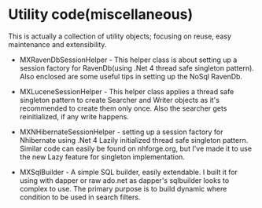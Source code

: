 Utility code(miscellaneous)
===========================

This is actually a collection of utility objects; focusing on reuse, easy maintenance and extensibility.

- MXRavenDbSessionHelper - This helper class is about setting up a session factory for RavenDb(using .Net 4 thread safe singleton pattern). Also enclosed are some useful tips in setting up the NoSql RavenDb.

- MXLuceneSessionHelper - This helper class applies a thread safe singleton pattern to create Searcher and Writer objects as it's recommended to create them only once. Also the searcher gets reinitialized, if any write happens.

- MXNHibernateSessionHelper - setting up a session factory for Nhibernate using .Net 4 Lazily initialized thread safe singleton pattern. Similar code can easily be found on nhforge.org, but I've made it to use the new Lazy feature for singleton implementation.

- MXSqlBuilder - A simple SQL builder, easily extendable. I built it for using with dapper or raw ado.net as dapper's sqlbuilder looks to complex to use. The primary purpose is to build dynamic where condition to be used in search filters.
